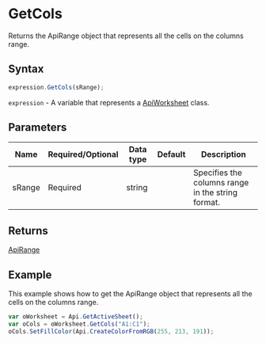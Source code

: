 # GetCols

Returns the ApiRange object that represents all the cells on the columns range.

## Syntax

```javascript
expression.GetCols(sRange);
```

`expression` - A variable that represents a [ApiWorksheet](../ApiWorksheet.md) class.

## Parameters

| **Name** | **Required/Optional** | **Data type** | **Default** | **Description** |
| ------------- | ------------- | ------------- | ------------- | ------------- |
| sRange | Required | string |  | Specifies the columns range in the string format. |

## Returns

[ApiRange](../../ApiRange/ApiRange.md)

## Example

This example shows how to get the ApiRange object that represents all the cells on the columns range.

```javascript editor-xlsx
var oWorksheet = Api.GetActiveSheet();
var oCols = oWorksheet.GetCols("A1:C1");
oCols.SetFillColor(Api.CreateColorFromRGB(255, 213, 191));
```
